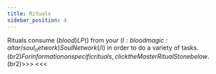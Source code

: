 ```yaml
---
title: Rituals
sidebar_position: 4
---
```


Rituals consume $(blood)LP$() from your $(l:bloodmagic:altar/soul_network)Soul Network$(/l) in order to do a variety of tasks. $(br2)For information on specific rituals, click the Master Ritual Stone below.$(br2)>>>      <<<
